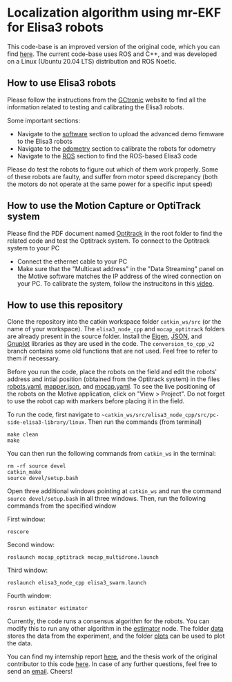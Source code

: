 # Localization algorithm using mr-EKF for Elisa3 robots

This code-base is an improved version of the original code, which you can find [here](https://github.com/kemosabe564/ting_msc/blob/master/elisa3_node_cpp/README.md). The current code-base uses ROS and C++, and was developed on a Linux (Ubuntu 20.04 LTS) distribution and ROS Noetic. 

## How to use Elisa3 robots

Please follow the instructions from the [GCtronic](https://www.gctronic.com/doc/index.php/Elisa-3) website to find all the information related to testing and calibrating the Elisa3 robots.

Some important sections:
- Navigate to the [software](https://www.gctronic.com/doc/index.php/Elisa-3#Software) section to upload the advanced demo firmware to the Elisa3 robots
- Navigate to the [odometry](https://www.gctronic.com/doc/index.php/Elisa-3#Odometry) section to calibrate the robots for odometry
- Navigate to the [ROS](https://www.gctronic.com/doc/index.php/Elisa-3#ROS) section to find the ROS-based Elisa3 code

Please do test the robots to figure out which of them work properly. Some of these robots are faulty, and suffer from motor speed discrepancy (both the motors do not operate at the same power for a specific input speed)

## How to use the Motion Capture or OptiTrack system

Please find the PDF document named [Optitrack](Optitrack.pdf) in the root folder to find the related code and test the Optitrack system. To connect to the Optitrack system to your PC
- Connect the ethernet cable to your PC
- Make sure that the "Multicast address" in the "Data Streaming" panel on the Motive software matches the IP address of the wired connection on your PC.
To calibrate the system, follow the instrucitons in this [video](https://www.youtube.com/watch?v=aK1cpr6ShPE).

## How to use this repository

Clone the repository into the catkin workspace folder `catkin_ws/src` (or the name of your workspace). The `elisa3_node_cpp` and `mocap_optitrack` folders are already present in the source folder. Install the [Eigen](https://eigen.tuxfamily.org/index.php?title=Main_Page), [JSON](https://github.com/nlohmann/json), and [Gnuplot](http://www.gnuplot.info/) libraries as they are used in the code. The `conversion_to_cpp_v2` branch contains some old functions that are not used. Feel free to refer to them if necessary. 

Before you run the code, place the robots on the field and edit the robots' address and intial position (obtained from the Optitrack system) in the files [robots.yaml](elisa3_node_cpp/config/robots.yaml), [mapper.json](estimator/src/mapper.json), and [mocap.yaml](mocap_optitrack/config/mocap.yaml). To see the live positioning of the robots on the Motive application, click on "View > Project". Do not forget to use the robot cap with markers before placing it in the field. 

To run the code, first navigate to `~catkin_ws/src/elisa3_node_cpp/src/pc-side-elisa3-library/linux`. Then run the commands (from terminal)
```
make clean
make
```

 You can then run the following commands from `catkin_ws` in the terminal:
```
rm -rf source devel
catkin_make
source devel/setup.bash
```

Open three additional windows pointing at `catkin_ws` and run the command `source devel/setup.bash` in all three windows. Then, run the following commands from the specified window

First window:
```
roscore
```
Second window:
```
roslaunch mocap_optitrack mocap_multidrone.launch
```

Third window:
```
roslaunch elisa3_node_cpp elisa3_swarm.launch
```

Fourth window:
```
rosrun estimator estimator
```

Currently, the code runs a consensus algorithm for the robots. You can modify this to run any other algorithm in the [estimator](estimator) node. The folder [data](estimator/data) stores the data from the experiment, and the folder [plots](estimator/plots) can be used to plot the data.

You can find my internship report [here](Shashank_Internship_Report_Final.pdf), and the thesis work of the original contributor to this code [here](https://repository.tudelft.nl/islandora/object/uuid%3A5ffff5d8-d1c8-4513-92c4-881f4b344558?collection=education). In case of any further questions, feel free to send an [email](mailto:shashank0911@hotmail.com). Cheers!
